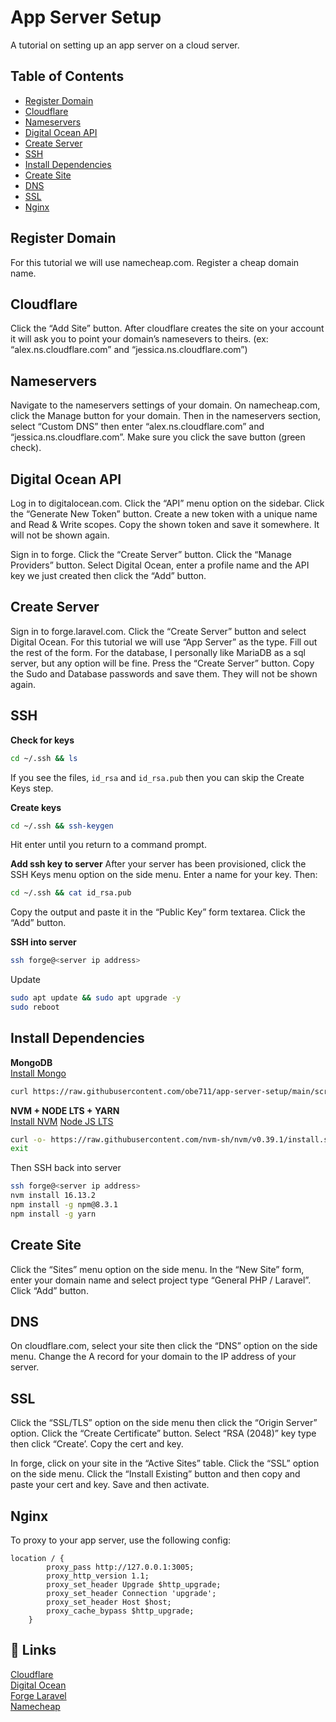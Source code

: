 # App Server Setup

A tutorial on setting up an app server on a cloud server.

## Table of Contents

- [Register Domain](#register-domain)
- [Cloudflare](#cloudflare)
- [Nameservers](#nameservers)
- [Digital Ocean API](#digital-ocean-api)
- [Create Server](#create-server)
- [SSH](#ssh)
- [Install Dependencies](#install-dependencies)
- [Create Site](#create-site)
- [DNS](#dns)
- [SSL](#ssl)
- [Nginx](#nginx)

## Register Domain

For this tutorial we will use namecheap.com. Register a cheap domain name.

## Cloudflare

Click the “Add Site” button. After cloudflare creates the site on your account it will ask you to point your domain’s namesevers to theirs. (ex: “alex.ns.cloudflare.com” and “jessica.ns.cloudflare.com”)

## Nameservers

Navigate to the nameservers settings of your domain. On namecheap.com, click the Manage button for your domain. Then in the nameservers section, select “Custom DNS” then enter “alex.ns.cloudflare.com” and “jessica.ns.cloudflare.com”. Make sure you click the save button (green check).

## Digital Ocean API

Log in to digitalocean.com. Click the “API” menu option on the sidebar. Click the “Generate New Token” button. Create a new token with a unique name and Read & Write scopes. Copy the shown token and save it somewhere. It will not be shown again.

Sign in to forge. Click the “Create Server” button. Click the “Manage Providers” button. Select Digital Ocean, enter a profile name and the API key we just created then click the “Add” button.

## Create Server

Sign in to forge.laravel.com. Click the “Create Server” button and select Digital Ocean. For this tutorial we will use “App Server” as the type. Fill out the rest of the form. For the database, I personally like MariaDB as a sql server, but any option will be fine. Press the “Create Server” button. Copy the Sudo and Database passwords and save them. They will not be shown again.

## SSH

**Check for keys**

```bash
cd ~/.ssh && ls
```

If you see the files, `id_rsa` and `id_rsa.pub` then you can skip the Create Keys step.

**Create keys**

```bash
cd ~/.ssh && ssh-keygen
```

Hit enter until you return to a command prompt.

**Add ssh key to server**
After your server has been provisioned, click the SSH Keys menu option on the side menu. Enter a name for your key. Then:

```bash
cd ~/.ssh && cat id_rsa.pub
```

Copy the output and paste it in the “Public Key” form textarea. Click the “Add” button.

**SSH into server**

```bash
ssh forge@<server ip address>
```

Update

```bash
sudo apt update && sudo apt upgrade -y
sudo reboot
```

## Install Dependencies

**MongoDB**\
[Install Mongo](https://docs.mongodb.com/manual/tutorial/install-mongodb-on-ubuntu/)

```bash
curl https://raw.githubusercontent.com/obe711/app-server-setup/main/scripts/mongodb.sh | bash
```

**NVM + NODE LTS + YARN**\
[Install NVM](https://github.com/nvm-sh/nvm#install--update-script)
[Node JS LTS](https://nodejs.org/en/)

```bash
curl -o- https://raw.githubusercontent.com/nvm-sh/nvm/v0.39.1/install.sh | bash
exit
```

Then SSH back into server

```bash
ssh forge@<server ip address>
nvm install 16.13.2
npm install -g npm@8.3.1
npm install -g yarn
```

## Create Site

Click the “Sites” menu option on the side menu. In the “New Site” form, enter your domain name and select project type “General PHP / Laravel”. Click “Add” button.

## DNS

On cloudflare.com, select your site then click the “DNS” option on the side menu. Change the A record for your domain to the IP address of your server.

## SSL

Click the “SSL/TLS” option on the side menu then click the “Origin Server” option. Click the “Create Certificate” button. Select “RSA (2048)” key type then click “Create’. Copy the cert and key.

In forge, click on your site in the “Active Sites” table. Click the “SSL” option on the side menu. Click the “Install Existing” button and then copy and paste your cert and key. Save and then activate.

## Nginx

To proxy to your app server, use the following config:

```
location / {
        proxy_pass http://127.0.0.1:3005;
        proxy_http_version 1.1;
        proxy_set_header Upgrade $http_upgrade;
        proxy_set_header Connection 'upgrade';
        proxy_set_header Host $host;
        proxy_cache_bypass $http_upgrade;
    }
```

## 🔗 Links

[Cloudflare](https://dash.cloudflare.com/login)\
[Digital Ocean](https://www.digitalocean.com)\
[Forge Laravel](https://forge.laravel.com)\
[Namecheap](https://www.namecheap.com)
